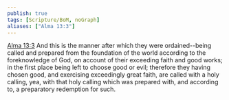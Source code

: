 ```yaml
---
publish: true
tags: [Scripture/BoM, noGraph]
aliases: ["Alma 13:3"]
---
```

[Alma 13:3](https://churchofjesuschrist.org/study/scriptures/bofm/alma/13?lang=eng&id=p3#p3) And this is the manner after which they were ordained--being called and prepared from the foundation of the world according to the foreknowledge of God, on account of their exceeding faith and good works; in the first place being left to choose good or evil; therefore they having chosen good, and exercising exceedingly great faith, are called with a holy calling, yea, with that holy calling which was prepared with, and according to, a preparatory redemption for such.
